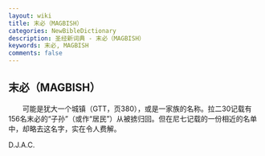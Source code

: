 ```yaml
---
layout: wiki
title: 末必（MAGBISH）
categories: NewBibleDictionary
description: 圣经新词典 - 末必（MAGBISH）
keywords: 末必, MAGBISH
comments: false
---
```


## 末必（MAGBISH）

　　可能是犹大一个城镇（GTT，页380），或是一家族的名称。拉二30记载有156名末必的“子孙”（或作“居民”）从被掳归回。但在尼七记载的一份相近的名单中，却略去这名字，实在令人费解。

D.J.A.C.








